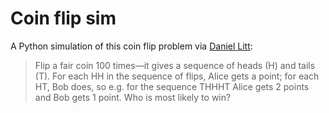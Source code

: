 # Coin flip sim

A Python simulation of this coin flip problem via [Daniel Litt](https://twitter.com/littmath/status/1769044719034647001):

> Flip a fair coin 100 times—it gives a sequence of heads (H) and tails (T). For each HH in the sequence of flips, Alice gets a point; for each HT, Bob does, so e.g. for the sequence THHHT Alice gets 2 points and Bob gets 1 point. Who is most likely to win?
